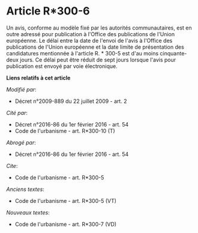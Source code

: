 # Article R*300-6

Un avis, conforme au modèle fixé par les autorités communautaires, est en outre adressé pour publication à l'Office des
publications de l'Union européenne. Le délai entre la date de l'envoi de l'avis à l'Office des publications de l'Union
européenne et la date limite de présentation des candidatures mentionnée à l'article R. * 300-5 est d'au moins cinquante-deux
jours. Ce délai peut être réduit de sept jours lorsque l'avis pour publication est envoyé par voie électronique.

**Liens relatifs à cet article**

_Modifié par_:

  - Décret n°2009-889 du 22 juillet 2009 - art. 2

_Cité par_:

  - Décret n°2016-86 du 1er février 2016 - art. 54
  - Code de l'urbanisme - art. R*300-10 (T)

_Abrogé par_:

  - Décret n°2016-86 du 1er février 2016 - art. 54

_Cite_:

  - Code de l'urbanisme - art. R*300-5

_Anciens textes_:

  - Code de l'urbanisme - art. R*300-5 (VT)

_Nouveaux textes_:

  - Code de l'urbanisme - art. R*300-7 (VD)
